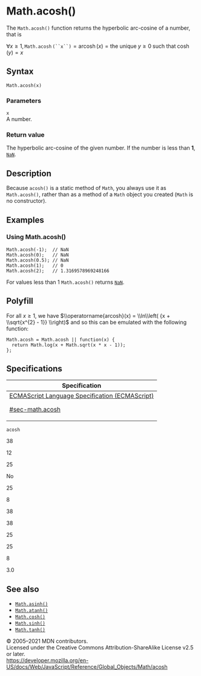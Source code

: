 # Math.acosh()

The `Math.acosh()` function returns the hyperbolic arc-cosine of a number, that is

∀*x* ≥ 1, `Math.acosh` ` (``x``) ` = arcosh (_x_) = the unique *y* ≥ 0 such that cosh (_y_) = *x*

## Syntax

    Math.acosh(x)

### Parameters

`x`  
A number.

### Return value

The hyperbolic arc-cosine of the given number. If the number is less than **1**, [`NaN`](../nan).

## Description

Because `acosh()` is a static method of `Math`, you always use it as `Math.acosh()`, rather than as a method of a `Math` object you created (`Math` is no constructor).

## Examples

### Using Math.acosh()

    Math.acosh(-1);  // NaN
    Math.acosh(0);   // NaN
    Math.acosh(0.5); // NaN
    Math.acosh(1);   // 0
    Math.acosh(2);   // 1.3169578969248166

For values less than 1 `Math.acosh()` returns [`NaN`](../nan).

## Polyfill

For all *x* ≥ 1, we have $\\operatorname{arcosh}(x) = \\ln\\left( {x + \\sqrt{x^{2} - 1}} \\right)$ and so this can be emulated with the following function:

    Math.acosh = Math.acosh || function(x) {
      return Math.log(x + Math.sqrt(x * x - 1));
    };

## Specifications

<table><thead><tr class="header"><th>Specification</th></tr></thead><tbody><tr class="odd"><td><a href="https://tc39.es/ecma262/#sec-math.acosh">ECMAScript Language Specification (ECMAScript) 
<br/>

<span class="small">#sec-math.acosh</span></a></td></tr></tbody></table>

`acosh`

38

12

25

No

25

8

38

38

25

25

8

3.0

## See also

-   [`Math.asinh()`](asinh)
-   [`Math.atanh()`](atanh)
-   [`Math.cosh()`](cosh)
-   [`Math.sinh()`](sinh)
-   [`Math.tanh()`](tanh)

© 2005–2021 MDN contributors.  
Licensed under the Creative Commons Attribution-ShareAlike License v2.5 or later.  
<a href="https://developer.mozilla.org/en-US/docs/Web/JavaScript/Reference/Global_Objects/Math/acosh" class="_attribution-link">https://developer.mozilla.org/en-US/docs/Web/JavaScript/Reference/Global_Objects/Math/acosh</a>
